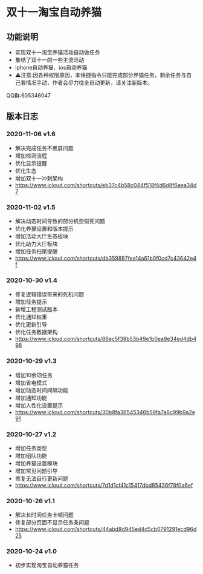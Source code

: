 # 双十一淘宝自动养猫

## 功能说明

* 实现双十一淘宝养猫活动自动做任务
* 集结了双十一的一些主流活动
* iphone自动养猫、ios自动养猫
* ⚠️注意:因各种权限原因，本快捷指令只能完成部分养猫任务，剩余任务与自己看情况手动，作者会尽力往全自动更新，请关注新版本。

QQ群:605346047

## 版本日志

### 2020-11-06 v1.6
* 解决完成任务不黑屏问题
* 增加检测流程
* 优化显示提醒
* 优化生态
* 增加双十一冲刺架构
* https://www.icloud.com/shortcuts/eb37c4b58c044f518f4d6d8f6aea34d7

### 2020-11-02 v1.5
* 解决动态时间导致的部分机型假死问题
* 优化养猫设置和版本提示
* 增加活动大厅生态板块
* 优化助力大厅板块
* 增加任务扫尾提醒
* https://www.icloud.com/shortcuts/db359887fea14a61b0f0cd7c43642e4f

### 2020-10-30 v1.4
* 修复逻辑错误带来的死机问题
* 增加任务提示
* 新增工程测试版本
* 优化通知权重
* 优化更新引导
* 优化任务数据架构
* https://www.icloud.com/shortcuts/86ec5f38b53b49e1b0ea9e34ed4db498

### 2020-10-29 v1.3
* 增加10余项任务
* 增加省电模式
* 增加动态时间间隔功能
* 增加通知功能
* 增加人性化设置提示
* https://www.icloud.com/shortcuts/30b8fa36545346b59fa7a6c99b9a2e91

### 2020-10-27 v1.2
* 增加任务类型
* 增加组队功能
* 增加养猫设置模块
* 增加常见问题引导
* 修复无法自行更新问题
* https://www.icloud.com/shortcuts/7d1d1cf41c15417dbd85436f78f0a6ef

### 2020-10-26 v1.1
* 解决长时间任务卡顿问题
* 修复部分页面不显示任务条问题
* https://www.icloud.com/shortcuts/44abd8d945ed4d5cb0791291ecd96d25

### 2020-10-24 v1.0
* 初步实现淘宝自动养猫任务
